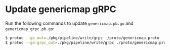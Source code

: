 # Update genericmap gRPC

Run the following commands to update `genericmap.pb.go` and `genericmap_grpc.pb.go`:

```bash
$ protoc --go_out=./pkg/pipeline/write/grpc ./proto/genericmap.proto
$ protoc --go-grpc_out=./pkg/pipeline/write/grpc ./proto/genericmap.proto
```